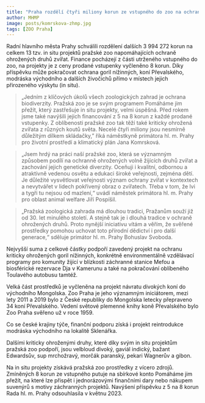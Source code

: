 ```yaml
---
title: "Praha rozdělí čtyři miliony korun ze vstupného do zoo na ochranu kriticky ohrožených druhů zvířat"
author: MHMP
image: posts/komrskova-zhmp.jpg
tags: [ZOO Praha]
---
```

 
Radní hlavního města Prahy schválili rozdělení dalších 3 994 272 korun na celkem 13 tzv. in situ projektů pražské zoo napomáhajících ochraně ohrožených druhů zvířat. Finance pocházejí z části utrženého vstupného do zoo, na projekty je z ceny prodané vstupenky vyčleněno 8 korun. Díky příspěvku může pokračovat ochrana goril nížinných, koní Převalského, modráska východního a dalších živočichů přímo v místech jejich přirozeného výskytu (in situ).

> „Jedním z klíčových úkolů všech zoologických zahrad je ochrana biodiverzity. Pražská zoo je se svým programem Pomáháme jim přežít, který zastřešuje in situ projekty, velmi úspěšná. Před rokem jsme také navýšili jejich financování z 5 na 8 korun z každé prodané vstupenky. Z oblíbenosti pražské zoo tak těží také kriticky ohrožená zvířata z různých koutů světa. Necelé čtyři miliony jsou nesmírně důležitým dílkem skládačky,” říká náměstkyně primátora hl. m. Prahy pro životní prostředí a klimatický plán Jana Komrsková.

> „Jsem hrdý na práci naší pražské zoo, která se významným způsobem podílí na ochranně ohrožených volně žijících druhů zvířat a zachování jejich genetické diverzity. Oceňuji i kvalitní, odbornou a atraktivně vedenou osvětu a edukaci široké veřejnosti, zejména dětí. Je důležité vysvětlovat veřejnosti význam ochrany zvířat v kontextech a nevytvářet v lidech pokřivený obraz o zvířatech. Třeba v tom, že lvi a tygři tu nejsou od mazlení,“ uvádí náměstek primátora hl. m. Prahy pro oblast animal welfare Jiří Pospíšil.

> „Pražská zoologická zahrada má dlouhou tradici, Pražanům souží již od 30. let minulého století. A stejně tak je i dlouhá tradice v ochraně ohrožených druhů. Proto nynější iniciativu vítám a věřím, že svěřené prostředky pomohou uchovat toto přírodní dědictví i pro další generace,“ sděluje primátor hl. m. Prahy Bohuslav Svoboda.

Nejvyšší suma z celkové částky podpoří zavedený projekt na ochranu kriticky ohrožených goril nížinných, konkrétně environmentálně vzdělávací programy pro komunity žijící v blízkosti záchranné stanice Mefou a biosférické rezervace Dja v Kamerunu a také na pokračování oblíbeného Toulavého autobusu tamtéž. 

Velká část prostředků je vyčleněna na projekt návratu divokých koní do východního Mongolska. Zoo Praha je jeho významným iniciátorem, mezi lety 2011 a 2019 bylo z České republiky do Mongolska letecky přepraveno 34 koní Převalského. Vedení světové plemenné knihy koně Převalského bylo Zoo Praha svěřeno už v roce 1959.

Co se české krajiny týče, finanční podporu získá i projekt reintrodukce modráska východního na lokalitě Sklenářka.

Dalšími kriticky ohroženými druhy, které díky svým in situ projektům pražská zoo podpoří, jsou velbloud divoký, gaviál indický, bažant Edwardsův, sup mrchožravý, morčák paranský, pekari Wagnerův a gibon.

Na in situ projekty získává pražská zoo prostředky z vícero zdrojů. Zmíněných 8 korun ze vstupného putuje na sbírkové konto Pomáháme jim přežít, na které lze přispět i jednorázovými finančními dary nebo nákupem suvenýrů s motivy záchranných projektů. Navýšení příspěvku z 5 na 8 korun Rada hl. m. Prahy odsouhlasila v květnu 2023.



